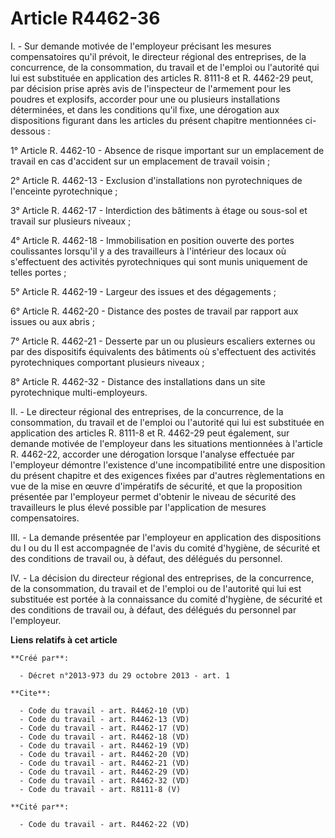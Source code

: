 # Article R4462-36

I. - Sur demande motivée de l'employeur précisant les mesures compensatoires qu'il prévoit, le directeur régional des
entreprises, de la concurrence, de la consommation, du travail et de l'emploi ou l'autorité qui lui est substituée en
application des articles R. 8111-8 et R. 4462-29 peut, par décision prise après avis de l'inspecteur de l'armement pour les
poudres et explosifs, accorder pour une ou plusieurs installations déterminées, et dans les conditions qu'il fixe, une
dérogation aux dispositions figurant dans les articles du présent chapitre mentionnées ci-dessous : 

1° Article R. 4462-10 - Absence de risque important sur un emplacement de travail en cas d'accident sur un emplacement de
travail voisin ; 

2° Article R. 4462-13 - Exclusion d'installations non pyrotechniques de l'enceinte pyrotechnique ; 

3° Article R. 4462-17 - Interdiction des bâtiments à étage ou sous-sol et travail sur plusieurs niveaux ; 

4° Article R. 4462-18 - Immobilisation en position ouverte des portes coulissantes lorsqu'il y a des travailleurs à
l'intérieur des locaux où s'effectuent des activités pyrotechniques qui sont munis uniquement de telles portes ; 

5° Article R. 4462-19 - Largeur des issues et des dégagements ; 

6° Article R. 4462-20 - Distance des postes de travail par rapport aux issues ou aux abris ; 

7° Article R. 4462-21 - Desserte par un ou plusieurs escaliers externes ou par des dispositifs équivalents des bâtiments où
s'effectuent des activités pyrotechniques comportant plusieurs niveaux ; 

8° Article R. 4462-32 - Distance des installations dans un site pyrotechnique multi-employeurs. 

II. - Le directeur régional des entreprises, de la concurrence, de la consommation, du travail et de l'emploi ou l'autorité
qui lui est substituée en application des articles R. 8111-8 et R. 4462-29 peut également, sur demande motivée de l'employeur
dans les situations mentionnées à l'article R. 4462-22, accorder une dérogation lorsque l'analyse effectuée par l'employeur
démontre l'existence d'une incompatibilité entre une disposition du présent chapitre et des exigences fixées par d'autres
règlementations en vue de la mise en œuvre d'impératifs de sécurité, et que la proposition présentée par l'employeur permet
d'obtenir le niveau de sécurité des travailleurs le plus élevé possible par l'application de mesures compensatoires. 

III. - La demande présentée par l'employeur en application des dispositions du I ou du II est accompagnée de l'avis du comité
d'hygiène, de sécurité et des conditions de travail ou, à défaut, des délégués du personnel. 

IV. - La décision du directeur régional des entreprises, de la concurrence, de la consommation, du travail et de l'emploi ou
de l'autorité qui lui est substituée est portée à la connaissance du comité d'hygiène, de sécurité et des conditions de
travail ou, à défaut, des délégués du personnel par l'employeur.

**Liens relatifs à cet article**

	**Créé par**:

	  - Décret n°2013-973 du 29 octobre 2013 - art. 1

	**Cite**:

	  - Code du travail - art. R4462-10 (VD)
	  - Code du travail - art. R4462-13 (VD)
	  - Code du travail - art. R4462-17 (VD)
	  - Code du travail - art. R4462-18 (VD)
	  - Code du travail - art. R4462-19 (VD)
	  - Code du travail - art. R4462-20 (VD)
	  - Code du travail - art. R4462-21 (VD)
	  - Code du travail - art. R4462-29 (VD)
	  - Code du travail - art. R4462-32 (VD)
	  - Code du travail - art. R8111-8 (V)

	**Cité par**:

	  - Code du travail - art. R4462-22 (VD)
